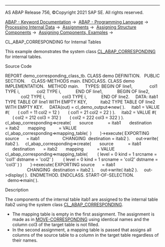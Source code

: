   

* * *

AS ABAP Release 756, ©Copyright 2021 SAP SE. All rights reserved.

[ABAP - Keyword Documentation](javascript:call_link\('abenabap.htm'\)) →  [ABAP - Programming Language](javascript:call_link\('abenabap_reference.htm'\)) →  [Processing Internal Data](javascript:call_link\('abenabap_data_working.htm'\)) →  [Assignments](javascript:call_link\('abenvalue_assignments.htm'\)) →  [Assigning Structure Components](javascript:call_link\('abencorresponding.htm'\)) →  [Assigning Components, Examples](javascript:call_link\('abencorresponding_abexas.htm'\)) → 

CL\_ABAP\_CORRESPONDING for Internal Tables

This example demonstrates the system class [CL\_ABAP\_CORRESPONDING](javascript:call_link\('abencl_abap_corresponding.htm'\)) for internal tables.

Source Code

REPORT demo\_corresponding\_class\_tb.
CLASS demo DEFINITION.
  PUBLIC SECTION.
    CLASS-METHODS main.
ENDCLASS.
CLASS demo IMPLEMENTATION.
  METHOD main.
    TYPES: BEGIN OF line1,
             col1 TYPE i,
             col2 TYPE i,
           END OF line1,
           BEGIN OF line2,
             col2 TYPE i,
             col3 TYPE i,
           END OF line2.
    DATA: itab1 TYPE TABLE OF line1 WITH EMPTY KEY,
          itab2 TYPE TABLE OF line2 WITH EMPTY KEY.
    DATA(out) = cl\_demo\_output=>new( ).
    itab1 = VALUE #(
      ( col1 = 11 col2 = 12 )
      ( col1 = 21 col2 = 22 ) ).
    itab2 = VALUE #(
      ( col2 = 212 col3 = 312 )
      ( col2 = 222 col3 = 322 ) ).
   cl\_abap\_corresponding=>create(
      source            = itab1
      destination       = itab2
      mapping           = VALUE cl\_abap\_corresponding=>mapping\_table(  )
      )->execute( EXPORTING source      = itab1
                  CHANGING  destination = itab2 ).
    out->write( itab2 ).
    cl\_abap\_corresponding=>create(
      source            = itab1
      destination       = itab2
      mapping           = VALUE cl\_abap\_corresponding=>mapping\_table(
       ( level = 0 kind = 1 srcname = 'col1' dstname = 'col2' )
       ( level = 0 kind = 1 srcname = 'col2' dstname = 'col3' ) )
      )->execute( EXPORTING source      = itab1
                  CHANGING  destination = itab2 ).
    out->write( itab2 ).
    out->display( ).  ENDMETHOD.
ENDCLASS.
START-OF-SELECTION.
  demo=>main( ).

Description

The components of the internal table itab1 are assigned to the internal table itab2 using the system class [CL\_ABAP\_CORRESPONDING](javascript:call_link\('abencl_abap_corresponding.htm'\)).

-   The mapping table is empty in the first assignment. The assignment is made as in [MOVE-CORRESPONDING](javascript:call_link\('abapmove-corresponding.htm'\)) using identical names and the column col3 of the target table is not filled.
-   In the second assignment, a mapping table is passed that assigns all columns of the source table to a column in the target table regardless of their names.